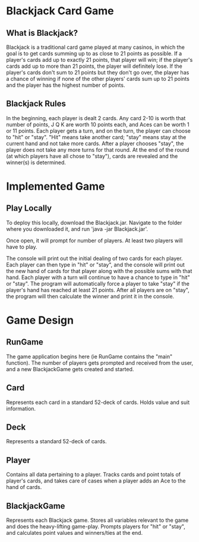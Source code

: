 Blackjack Card Game
===========
## What is Blackjack?
Blackjack is a traditional card game played at many casinos, in which the goal is to get cards summing up to as close to 21 points as possible. If a player's cards add up to exactly 21 points, that player will win; if the player's cards add up to more than 21 points, the player will definitely lose. If the player's cards don't sum to 21 points but they don't go over, the player has a chance of winning if none of the other players' cards sum up to 21 points and the player has the highest number of points.

## Blackjack Rules
In the beginning, each player is dealt 2 cards. Any card 2-10 is worth that number of points, J Q K are worth 10 points each, and Aces can be worth 1 or 11 points. Each player gets a turn, and on the turn, the player can choose to "hit" or "stay". "Hit" means take another card; "stay" means stay at the current hand and not take more cards. After a player chooses "stay", the player does not take any more turns for that round. At the end of the round (at which players have all chose to "stay"), cards are revealed and the winner(s) is determined.

Implemented Game
===========
## Play Locally
To deploy this locally, download the Blackjack.jar. Navigate to the folder where you downloaded it, and run 'java -jar Blackjack.jar'. <br>

Once open, it will prompt for number of players. At least two players will have to play. <br>

The console will print out the initial dealing of two cards for each player. Each player can then type in "hit" or "stay", and the console will print out the new hand of cards for that player along with the possible sums with that hand. Each player with a turn will continue to have a chance to type in "hit" or "stay". The program will automatically force a player to take "stay" if the player's hand has reached at least 21 points. After all players are on "stay", the program will then calculate the winner and print it in the console.

Game Design
===========
## RunGame
The game application begins here (ie RunGame contains the "main" function). The number of players gets prompted and received from the user, and a new BlackjackGame gets created and started.

## Card
Represents each card in a standard 52-deck of cards. Holds value and suit information.

## Deck
Represents a standard 52-deck of cards.

## Player
Contains all data pertaining to a player. Tracks cards and point totals of player's cards, and takes care of cases when a player adds an Ace to the hand of cards.

## BlackjackGame
Represents each Blackjack game. Stores all variables relevant to the game and does the heavy-lifting game-play. Prompts players for "hit" or "stay", and calculates point values and winners/ties at the end.
